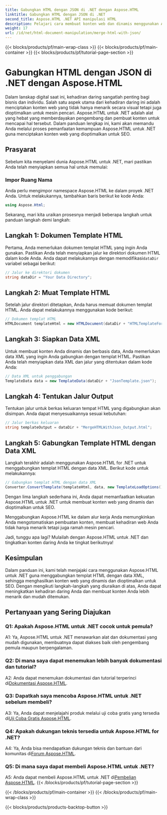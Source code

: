 ```yaml
---
title: Gabungkan HTML dengan JSON di .NET dengan Aspose.HTML
linktitle: Gabungkan HTML dengan JSON di .NET
second_title: Aspose.HTML .NET API manipulasi HTML
description: Pelajari cara membuat konten web dan dinamis menggunakan Aspose.HTML untuk .NET. Berdayakan kehadiran online Anda dan libatkan audiens Anda.
weight: 17
url: /id/net/html-document-manipulation/merge-html-with-json/
---
```


{{< blocks/products/pf/main-wrap-class >}}
{{< blocks/products/pf/main-container >}}
{{< blocks/products/pf/tutorial-page-section >}}

# Gabungkan HTML dengan JSON di .NET dengan Aspose.HTML


Dalam lanskap digital saat ini, kehadiran daring sangatlah penting bagi bisnis dan individu. Salah satu aspek utama dari kehadiran daring ini adalah menciptakan konten web yang tidak hanya menarik secara visual tetapi juga dioptimalkan untuk mesin pencari. Aspose.HTML untuk .NET adalah alat yang hebat yang memberdayakan pengembang dan pembuat konten untuk mencapai hal tersebut. Dalam panduan lengkap ini, kami akan memandu Anda melalui proses pemanfaatan kemampuan Aspose.HTML untuk .NET guna menciptakan konten web yang dioptimalkan untuk SEO. 

## Prasyarat

Sebelum kita menyelami dunia Aspose.HTML untuk .NET, mari pastikan Anda telah menyiapkan semua hal untuk memulai:

### Impor Ruang Nama

Anda perlu mengimpor namespace Aspose.HTML ke dalam proyek .NET Anda. Untuk melakukannya, tambahkan baris berikut ke kode Anda:

```csharp
using Aspose.Html;
```

Sekarang, mari kita uraikan prosesnya menjadi beberapa langkah untuk panduan langkah demi langkah:

## Langkah 1: Dokumen Template HTML

 Pertama, Anda memerlukan dokumen templat HTML yang ingin Anda gunakan. Pastikan Anda telah menyiapkan jalur ke direktori dokumen HTML dalam kode Anda. Anda dapat melakukannya dengan memodifikasi`dataDir` variabel sebagai berikut:

```csharp
// Jalur ke direktori dokumen
string dataDir = "Your Data Directory";
```

## Langkah 2: Muat Template HTML

Setelah jalur direktori ditetapkan, Anda harus memuat dokumen templat HTML. Anda dapat melakukannya menggunakan kode berikut:

```csharp
// Dokumen templat HTML
HTMLDocument templateHtml = new HTMLDocument(dataDir + "HTMLTemplateForJson.html");
```

## Langkah 3: Siapkan Data XML

Untuk membuat konten Anda dinamis dan berbasis data, Anda memerlukan data XML yang ingin Anda gabungkan dengan templat HTML. Pastikan Anda telah menyiapkan data XML dan jalur yang ditentukan dalam kode Anda:

```csharp
// Data XML untuk penggabungan
TemplateData data = new TemplateData(dataDir + "JsonTemplate.json");
```

## Langkah 4: Tentukan Jalur Output

Tentukan jalur untuk berkas keluaran tempat HTML yang digabungkan akan disimpan. Anda dapat menyesuaikannya sesuai kebutuhan:

```csharp
// Jalur berkas keluaran
string templateOutput = dataDir + "MergeHTMLWithJson_Output.html";
```

## Langkah 5: Gabungkan Template HTML dengan Data XML

Langkah terakhir adalah menggunakan Aspose.HTML for .NET untuk menggabungkan templat HTML dengan data XML. Berikut kode untuk melakukannya:

```csharp
// Gabungkan templat HTML dengan data XML
Converter.ConvertTemplate(templateHtml, data, new TemplateLoadOptions(), templateOutput);
```

Dengan lima langkah sederhana ini, Anda dapat memanfaatkan kekuatan Aspose.HTML untuk .NET untuk membuat konten web yang dinamis dan dioptimalkan untuk SEO. 

Menggabungkan Aspose.HTML ke dalam alur kerja Anda memungkinkan Anda mengotomatiskan pembuatan konten, membuat kehadiran web Anda tidak hanya menarik tetapi juga ramah mesin pencari. 

Jadi, tunggu apa lagi? Mulailah dengan Aspose.HTML untuk .NET dan tingkatkan konten daring Anda ke tingkat berikutnya!

## Kesimpulan

Dalam panduan ini, kami telah menjajaki cara menggunakan Aspose.HTML untuk .NET guna menggabungkan templat HTML dengan data XML, sehingga menghasilkan konten web yang dinamis dan dioptimalkan untuk SEO. Dengan mengikuti langkah-langkah yang diuraikan di atas, Anda dapat meningkatkan kehadiran daring Anda dan membuat konten Anda lebih menarik dan mudah ditemukan.

## Pertanyaan yang Sering Diajukan

### Q1: Apakah Aspose.HTML untuk .NET cocok untuk pemula?

A1: Ya, Aspose.HTML untuk .NET menawarkan alat dan dokumentasi yang mudah digunakan, membuatnya dapat diakses baik oleh pengembang pemula maupun berpengalaman.

### Q2: Di mana saya dapat menemukan lebih banyak dokumentasi dan tutorial?

 A2: Anda dapat menemukan dokumentasi dan tutorial terperinci di[Dokumentasi Aspose.HTML](https://reference.aspose.com/html/net/).

### Q3: Dapatkah saya mencoba Aspose.HTML untuk .NET sebelum membeli?

 A3: Ya, Anda dapat menjelajahi produk melalui uji coba gratis yang tersedia di[Uji Coba Gratis Aspose.HTML](https://releases.aspose.com/).

### Q4: Apakah dukungan teknis tersedia untuk Aspose.HTML for .NET?

 A4: Ya, Anda bisa mendapatkan dukungan teknis dan bantuan dari komunitas di[Forum Aspose.HTML](https://forum.aspose.com/).

### Q5: Di mana saya dapat membeli Aspose.HTML untuk .NET?

 A5: Anda dapat membeli Aspose.HTML untuk .NET di[Pembelian Aspose.HTML](https://purchase.aspose.com/buy).
{{< /blocks/products/pf/tutorial-page-section >}}

{{< /blocks/products/pf/main-container >}}
{{< /blocks/products/pf/main-wrap-class >}}

{{< blocks/products/products-backtop-button >}}
